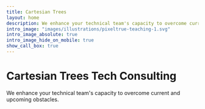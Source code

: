 ```yaml
---
title: Cartesian Trees
layout: home
description: We enhance your technical team's capacity to overcome current and upcoming obstacles.
intro_image: "images/illustrations/pixeltrue-teaching-1.svg"
intro_image_absolute: true
intro_image_hide_on_mobile: true
show_call_box: true
---
```


# Cartesian Trees Tech Consulting
We enhance your technical team's capacity to overcome current and upcoming obstacles.
